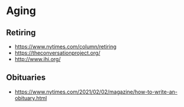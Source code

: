 # Aging

## Retiring

* https://www.nytimes.com/column/retiring
* https://theconversationproject.org/
* http://www.ihi.org/

## Obituaries

* https://www.nytimes.com/2021/02/02/magazine/how-to-write-an-obituary.html